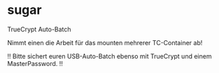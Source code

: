 # sugar
TrueCrypt Auto-Batch

Nimmt einen die Arbeit für das mounten mehrerer TC-Container ab!

!! Bitte sichert euren USB-Auto-Batch ebenso mit TrueCrypt und einem MasterPassword. !!
